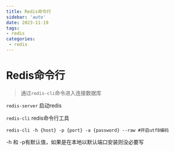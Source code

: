 ```yaml
---
title: Redis命令行
sidebar: 'auto' 
date: 2023-11-19
tags:
- redis
categories: 
 - redis
---
```

# Redis命令行

> 通过`redis-cli`命令进入连接数据库

` redis-server ` 启动redis

`redis-cli` redis命令行工具

`redis-cli -h {host} -p {port} -a {password} --raw #开启utf8编码`

-h 和 -p有默认值，如果是在本地以默认端口安装则没必要写